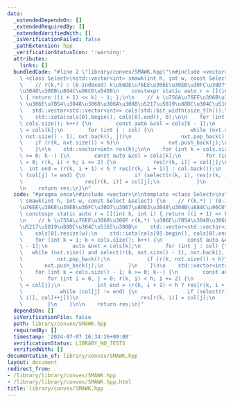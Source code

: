 ```yaml
---
data:
  _extendedDependsOn: []
  _extendedRequiredBy: []
  _extendedVerifiedWith: []
  _isVerificationFailed: false
  _pathExtension: hpp
  _verificationStatusIcon: ':warning:'
  attributes:
    links: []
  bundledCode: "#line 2 \"library/convex/SMAWK.hpp\"\n#include <vector>\n\ntemplate\
    \ <class Select>\nstd::vector<int> smawk(int h, int w, const Select &select) {\n\
    \    // r(k,*) : (0-indexed) k\u56DE\u76EE\u306E\u30EB\u30FC\u30D7\u3067\u8003\
    \u3048\u308B\u884C\u96C6\u5408\n    constexpr static auto r = [](int k, int i)\
    \ { return ((i + 1) << k) - 1; };\n\n    // k \u756A\u76EE\u306B\u306F r(k,*)\
    \ \u306E\u7B54\u3048\u3068\u306A\u308B\u5217\u5019\u88DC\u304C\u5165\u308B\n \
    \   std::vector<std::vector<int>> cols(std::bit_width(size_t(h)));\n    cols[0].resize(w);\n\
    \    std::iota(cols[0].begin(), cols[0].end(), 0);\n\n    for (int k = 1; k <\
    \ cols.size(); k++) {\n        const auto &col = cols[k - 1];\n        auto &nxt\
    \ = cols[k];\n        for (int j : col) {\n            while (nxt.size() and select(r(k,\
    \ nxt.size() - 1), nxt.back(), j))\n                nxt.pop_back();\n        \
    \    if (r(k, nxt.size()) < h)\n                nxt.push_back(j);\n        }\n\
    \    }\n\n    std::vector<int> res(h);\n\n    for (int k = cols.size() - 1; k\
    \ >= 0; k--) {\n        const auto &col = cols[k];\n        for (int i = 0, j\
    \ = 0; r(k, i) < h; i += 2) {\n            res[r(k, i)] = col[j];\n          \
    \  int end = (r(k, i + 1) < h ? res[r(k, i + 1)] : col.back());\n            while\
    \ (col[j] != end) {\n                if (select(r(k, i), res[r(k, i)], col[++j]))\n\
    \                    res[r(k, i)] = col[j];\n            }\n        }\n    }\n\
    \n    return res;\n}\n"
  code: "#pragma once\n#include <vector>\n\ntemplate <class Select>\nstd::vector<int>\
    \ smawk(int h, int w, const Select &select) {\n    // r(k,*) : (0-indexed) k\u56DE\
    \u76EE\u306E\u30EB\u30FC\u30D7\u3067\u8003\u3048\u308B\u884C\u96C6\u5408\n   \
    \ constexpr static auto r = [](int k, int i) { return ((i + 1) << k) - 1; };\n\
    \n    // k \u756A\u76EE\u306B\u306F r(k,*) \u306E\u7B54\u3048\u3068\u306A\u308B\
    \u5217\u5019\u88DC\u304C\u5165\u308B\n    std::vector<std::vector<int>> cols(std::bit_width(size_t(h)));\n\
    \    cols[0].resize(w);\n    std::iota(cols[0].begin(), cols[0].end(), 0);\n\n\
    \    for (int k = 1; k < cols.size(); k++) {\n        const auto &col = cols[k\
    \ - 1];\n        auto &nxt = cols[k];\n        for (int j : col) {\n         \
    \   while (nxt.size() and select(r(k, nxt.size() - 1), nxt.back(), j))\n     \
    \           nxt.pop_back();\n            if (r(k, nxt.size()) < h)\n         \
    \       nxt.push_back(j);\n        }\n    }\n\n    std::vector<int> res(h);\n\n\
    \    for (int k = cols.size() - 1; k >= 0; k--) {\n        const auto &col = cols[k];\n\
    \        for (int i = 0, j = 0; r(k, i) < h; i += 2) {\n            res[r(k, i)]\
    \ = col[j];\n            int end = (r(k, i + 1) < h ? res[r(k, i + 1)] : col.back());\n\
    \            while (col[j] != end) {\n                if (select(r(k, i), res[r(k,\
    \ i)], col[++j]))\n                    res[r(k, i)] = col[j];\n            }\n\
    \        }\n    }\n\n    return res;\n}"
  dependsOn: []
  isVerificationFile: false
  path: library/convex/SMAWK.hpp
  requiredBy: []
  timestamp: '2024-07-07 16:34:26+09:00'
  verificationStatus: LIBRARY_NO_TESTS
  verifiedWith: []
documentation_of: library/convex/SMAWK.hpp
layout: document
redirect_from:
- /library/library/convex/SMAWK.hpp
- /library/library/convex/SMAWK.hpp.html
title: library/convex/SMAWK.hpp
---
```

